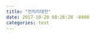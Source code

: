 ```yaml
---
title: "전처리대전"
date: 2017-10-20 08:26:28 -0400
categories: test
---
```


<img src="{{ site.url }}{{ site.baseurl }}/assets/images/preprocessing.jpg" alt="" class="full">
